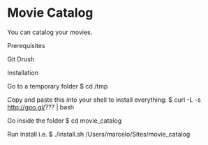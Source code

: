 Movie Catalog
=============

You can catalog your movies.

Prerequisites

Git
Drush

Installation

  Go to a temporary folder
  $ cd /tmp

  Copy and paste this into your shell to install everything:
  $ curl -L -s http://goo.gl/??? | bash

  Go inside the folder
  $ cd movie_catalog
  
  Run install i.e.
  $ ./install.sh /Users/marcelo/Sites/movie_catalog
